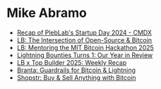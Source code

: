 # Mike Abramo

* <a href="../lightning-bounties-recap-of-pleblabs-startup-day-2024-cmdx.md" class="button primary">Recap of PlebLab's Startup Day 2024 - CMDX</a>
* <a href="exploring-lightning-bounties-the-intersection-of-open-source-and-bitcoin.md" class="button primary">LB: The Intersection of Open-Source &#x26; Bitcoin</a>
* <a href="../lightning-bounties-mentoring-mit-bitcoin-hackathon-2025.md" class="button primary">LB: Mentoring the MIT Bitcoin Hackathon 2025</a>
* <a href="../lightning-bounties-turns-one-our-year-in-review.md" class="button primary">Lightning Bounties Turns 1: Our Year in Review</a>
* <a href="../top-builder-2025/lb-x-top-builder-weekly-recap/" class="button primary">LB x Top Builder 2025: Weekly Recap</a>
* <a href="../top-builder-2025/top-builder-x-lightning-bounties/top-builder-teams/branta-guardrails-for-bitcoin-and-lightning.md" class="button primary">Branta: Guardrails for Bitcoin &#x26; Lightning</a>
* <a href="../top-builder-2025/top-builder-x-lightning-bounties/top-builder-teams/shopstr-a-marketplace-to-buy-and-sell-anything-anonymously-with-bitcoin.md" class="button primary">Shopstr: Buy &#x26; Sell Anything with Bitcoin</a>
